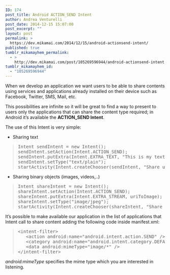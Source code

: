 ```yaml
---
ID: 174
post_title: Android ACTION_SEND Intent
author: Andrea Venturelli
post_date: 2014-12-15 15:07:00
post_excerpt: ""
layout: post
permalink: >
  https://dev.mikamai.com/2014/12/15/android-actionsend-intent/
published: true
tumblr_mikamayhem_permalink:
  - >
    http://dev.mikamai.com/post/105269596944/android-actionsend-intent
tumblr_mikamayhem_id:
  - "105269596944"
---
```

When we develop an application we want users to be able to share contents using services and applications already installed on their device such as Facebook, Twitter, SMS, Mail, etc.

This possibilities are infinite so it will be great to find a way to present to users only the applications that can share the content type required; in Android it’s available the <strong>ACTION_SEND Intent</strong>.

<!--more-->

The use of this Intent is very simple:
<ul>
 	<li>Sharing text</li>
</ul>
<div>
<blockquote>
<pre>Intent sendIntent = new Intent();
sendIntent.setAction(Intent.ACTION_SEND);
sendIntent.putExtra(Intent.EXTRA_TEXT, "This is my text to send.");
sendIntent.setType("text/plain");
startActivity(Intent.createChooser(sendIntent, "Share using"));</pre>
</blockquote>
</div>
<ul>
 	<li>Sharing binary objects (images, videos,..)</li>
</ul>
<div>
<blockquote>
<pre>Intent shareIntent = new Intent();
shareIntent.setAction(Intent.ACTION_SEND);
shareIntent.putExtra(Intent.EXTRA_STREAM, uriToImage);
shareIntent.setType("image/jpeg");
startActivity(Intent.createChooser(shareIntent, "Share using"));</pre>
</blockquote>
</div>
It’s possible to make available our application in the list of applications that Intent call to share content adding the following code inside manifest.xml:
<blockquote>
<pre>&lt;intent-filter&gt; 
   &lt;action android:name="android.intent.action.SEND" /&gt;
   &lt;category android:name="android.intent.category.DEFAULT" /&gt;
   &lt;data android:mimeType="image/*" /&gt;
&lt;/intent-filter&gt;</pre>
</blockquote>
<em>android:mimeType</em> specifies the mime type which you are interested in listening.